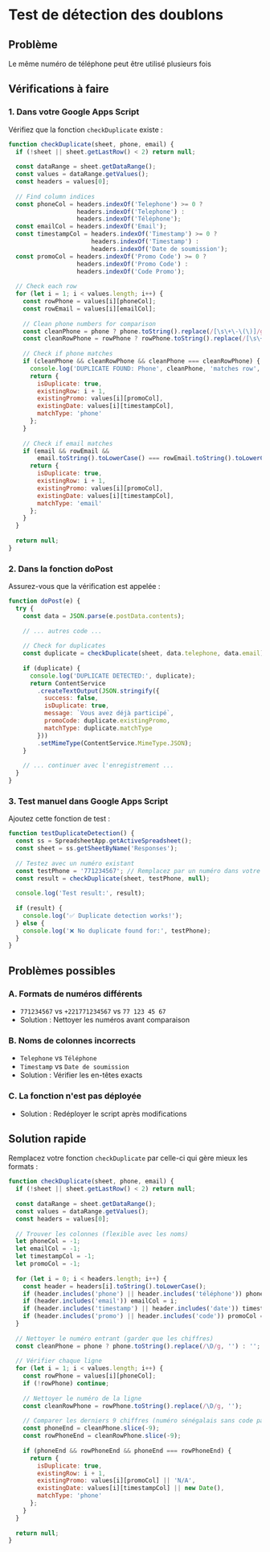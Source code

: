 # Test de détection des doublons

## Problème
Le même numéro de téléphone peut être utilisé plusieurs fois

## Vérifications à faire

### 1. Dans votre Google Apps Script

Vérifiez que la fonction `checkDuplicate` existe :

```javascript
function checkDuplicate(sheet, phone, email) {
  if (!sheet || sheet.getLastRow() < 2) return null;
  
  const dataRange = sheet.getDataRange();
  const values = dataRange.getValues();
  const headers = values[0];
  
  // Find column indices
  const phoneCol = headers.indexOf('Telephone') >= 0 ? 
                   headers.indexOf('Telephone') : 
                   headers.indexOf('Téléphone');
  const emailCol = headers.indexOf('Email');
  const timestampCol = headers.indexOf('Timestamp') >= 0 ? 
                       headers.indexOf('Timestamp') : 
                       headers.indexOf('Date de soumission');
  const promoCol = headers.indexOf('Promo Code') >= 0 ? 
                   headers.indexOf('Promo Code') : 
                   headers.indexOf('Code Promo');
  
  // Check each row
  for (let i = 1; i < values.length; i++) {
    const rowPhone = values[i][phoneCol];
    const rowEmail = values[i][emailCol];
    
    // Clean phone numbers for comparison
    const cleanPhone = phone ? phone.toString().replace(/[\s\+\-\(\)]/g, '') : '';
    const cleanRowPhone = rowPhone ? rowPhone.toString().replace(/[\s\+\-\(\)]/g, '') : '';
    
    // Check if phone matches
    if (cleanPhone && cleanRowPhone && cleanPhone === cleanRowPhone) {
      console.log('DUPLICATE FOUND: Phone', cleanPhone, 'matches row', i+1);
      return {
        isDuplicate: true,
        existingRow: i + 1,
        existingPromo: values[i][promoCol],
        existingDate: values[i][timestampCol],
        matchType: 'phone'
      };
    }
    
    // Check if email matches
    if (email && rowEmail && 
        email.toString().toLowerCase() === rowEmail.toString().toLowerCase()) {
      return {
        isDuplicate: true,
        existingRow: i + 1,
        existingPromo: values[i][promoCol],
        existingDate: values[i][timestampCol],
        matchType: 'email'
      };
    }
  }
  
  return null;
}
```

### 2. Dans la fonction doPost

Assurez-vous que la vérification est appelée :

```javascript
function doPost(e) {
  try {
    const data = JSON.parse(e.postData.contents);
    
    // ... autres code ...
    
    // Check for duplicates
    const duplicate = checkDuplicate(sheet, data.telephone, data.email);
    
    if (duplicate) {
      console.log('DUPLICATE DETECTED:', duplicate);
      return ContentService
        .createTextOutput(JSON.stringify({
          success: false,
          isDuplicate: true,
          message: `Vous avez déjà participé`,
          promoCode: duplicate.existingPromo,
          matchType: duplicate.matchType
        }))
        .setMimeType(ContentService.MimeType.JSON);
    }
    
    // ... continuer avec l'enregistrement ...
  }
}
```

### 3. Test manuel dans Google Apps Script

Ajoutez cette fonction de test :

```javascript
function testDuplicateDetection() {
  const ss = SpreadsheetApp.getActiveSpreadsheet();
  const sheet = ss.getSheetByName('Responses');
  
  // Testez avec un numéro existant
  const testPhone = '771234567'; // Remplacez par un numéro dans votre sheet
  const result = checkDuplicate(sheet, testPhone, null);
  
  console.log('Test result:', result);
  
  if (result) {
    console.log('✅ Duplicate detection works!');
  } else {
    console.log('❌ No duplicate found for:', testPhone);
  }
}
```

## Problèmes possibles

### A. Formats de numéros différents
- `771234567` vs `+221771234567` vs `77 123 45 67`
- Solution : Nettoyer les numéros avant comparaison

### B. Noms de colonnes incorrects
- `Telephone` vs `Téléphone`
- `Timestamp` vs `Date de soumission`
- Solution : Vérifier les en-têtes exacts

### C. La fonction n'est pas déployée
- Solution : Redéployer le script après modifications

## Solution rapide

Remplacez votre fonction `checkDuplicate` par celle-ci qui gère mieux les formats :

```javascript
function checkDuplicate(sheet, phone, email) {
  if (!sheet || sheet.getLastRow() < 2) return null;
  
  const dataRange = sheet.getDataRange();
  const values = dataRange.getValues();
  const headers = values[0];
  
  // Trouver les colonnes (flexible avec les noms)
  let phoneCol = -1;
  let emailCol = -1;
  let timestampCol = -1;
  let promoCol = -1;
  
  for (let i = 0; i < headers.length; i++) {
    const header = headers[i].toString().toLowerCase();
    if (header.includes('phone') || header.includes('téléphone')) phoneCol = i;
    if (header.includes('email')) emailCol = i;
    if (header.includes('timestamp') || header.includes('date')) timestampCol = i;
    if (header.includes('promo') || header.includes('code')) promoCol = i;
  }
  
  // Nettoyer le numéro entrant (garder que les chiffres)
  const cleanPhone = phone ? phone.toString().replace(/\D/g, '') : '';
  
  // Vérifier chaque ligne
  for (let i = 1; i < values.length; i++) {
    const rowPhone = values[i][phoneCol];
    if (!rowPhone) continue;
    
    // Nettoyer le numéro de la ligne
    const cleanRowPhone = rowPhone.toString().replace(/\D/g, '');
    
    // Comparer les derniers 9 chiffres (numéro sénégalais sans code pays)
    const phoneEnd = cleanPhone.slice(-9);
    const rowPhoneEnd = cleanRowPhone.slice(-9);
    
    if (phoneEnd && rowPhoneEnd && phoneEnd === rowPhoneEnd) {
      return {
        isDuplicate: true,
        existingRow: i + 1,
        existingPromo: values[i][promoCol] || 'N/A',
        existingDate: values[i][timestampCol] || new Date(),
        matchType: 'phone'
      };
    }
  }
  
  return null;
}
```